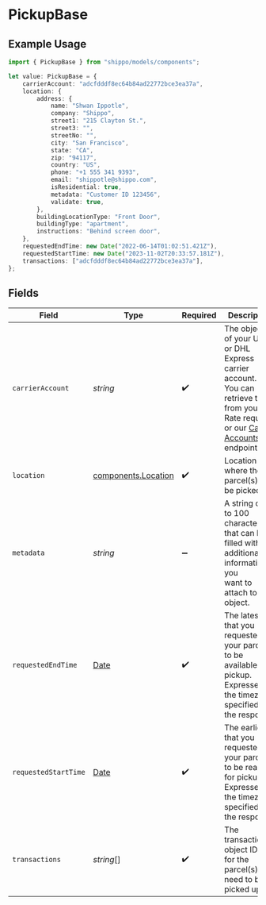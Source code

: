 # PickupBase

## Example Usage

```typescript
import { PickupBase } from "shippo/models/components";

let value: PickupBase = {
    carrierAccount: "adcfdddf8ec64b84ad22772bce3ea37a",
    location: {
        address: {
            name: "Shwan Ippotle",
            company: "Shippo",
            street1: "215 Clayton St.",
            street3: "",
            streetNo: "",
            city: "San Francisco",
            state: "CA",
            zip: "94117",
            country: "US",
            phone: "+1 555 341 9393",
            email: "shippotle@shippo.com",
            isResidential: true,
            metadata: "Customer ID 123456",
            validate: true,
        },
        buildingLocationType: "Front Door",
        buildingType: "apartment",
        instructions: "Behind screen door",
    },
    requestedEndTime: new Date("2022-06-14T01:02:51.421Z"),
    requestedStartTime: new Date("2023-11-02T20:33:57.181Z"),
    transactions: ["adcfdddf8ec64b84ad22772bce3ea37a"],
};
```

## Fields

| Field                                                                                                                                                                            | Type                                                                                                                                                                             | Required                                                                                                                                                                         | Description                                                                                                                                                                      | Example                                                                                                                                                                          |
| -------------------------------------------------------------------------------------------------------------------------------------------------------------------------------- | -------------------------------------------------------------------------------------------------------------------------------------------------------------------------------- | -------------------------------------------------------------------------------------------------------------------------------------------------------------------------------- | -------------------------------------------------------------------------------------------------------------------------------------------------------------------------------- | -------------------------------------------------------------------------------------------------------------------------------------------------------------------------------- |
| `carrierAccount`                                                                                                                                                                 | *string*                                                                                                                                                                         | :heavy_check_mark:                                                                                                                                                               | The object ID of your USPS or DHL Express carrier account. <br/>You can retrieve this from your Rate requests or our <a href="#tag/Carrier-Accounts/">Carrier Accounts</a> endpoint. | adcfdddf8ec64b84ad22772bce3ea37a                                                                                                                                                 |
| `location`                                                                                                                                                                       | [components.Location](../../models/components/location.md)                                                                                                                       | :heavy_check_mark:                                                                                                                                                               | Location where the parcel(s) will be picked up.                                                                                                                                  |                                                                                                                                                                                  |
| `metadata`                                                                                                                                                                       | *string*                                                                                                                                                                         | :heavy_minus_sign:                                                                                                                                                               | A string of up to 100 characters that can be filled with any additional information you <br/>want to attach to the object.                                                       |                                                                                                                                                                                  |
| `requestedEndTime`                                                                                                                                                               | [Date](https://developer.mozilla.org/en-US/docs/Web/JavaScript/Reference/Global_Objects/Date)                                                                                    | :heavy_check_mark:                                                                                                                                                               | The latest that you requested your parcels to be available for pickup. <br/>Expressed in the timezone specified in the response.                                                 |                                                                                                                                                                                  |
| `requestedStartTime`                                                                                                                                                             | [Date](https://developer.mozilla.org/en-US/docs/Web/JavaScript/Reference/Global_Objects/Date)                                                                                    | :heavy_check_mark:                                                                                                                                                               | The earliest that you requested your parcels to be ready for pickup. <br/>Expressed in the timezone specified in the response.                                                   |                                                                                                                                                                                  |
| `transactions`                                                                                                                                                                   | *string*[]                                                                                                                                                                       | :heavy_check_mark:                                                                                                                                                               | The transaction(s) object ID(s) for the parcel(s) that need to be picked up.                                                                                                     | [<br/>"adcfdddf8ec64b84ad22772bce3ea37a"<br/>]                                                                                                                                   |